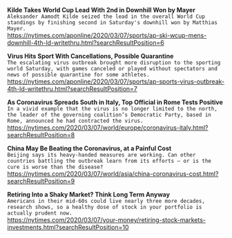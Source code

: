 **Kilde Takes World Cup Lead With 2nd in Downhill Won by Mayer**\
`Aleksander Aamodt Kilde seized the lead in the overall World Cup standings by finishing second in Saturday's downhill won by Matthias Mayer. `\
https://nytimes.com/aponline/2020/03/07/sports/ap-ski-wcup-mens-downhill-4th-ld-writethru.html?searchResultPosition=6

**Virus Hits Sport With Cancellations, Possible Quarantine**\
`The escalating virus outbreak brought more disruption to the sporting world Saturday, with games canceled or played without spectators and news of possible quarantine for some athletes.`\
https://nytimes.com/aponline/2020/03/07/sports/ap-sports-virus-outbreak-4th-ld-writethru.html?searchResultPosition=7

**As Coronavirus Spreads South in Italy, Top Official in Rome Tests Positive**\
`In a vivid example that the virus is no longer limited to the north, the leader of the governing coalition’s Democratic Party, based in Rome, announced he had contracted the virus.`\
https://nytimes.com/2020/03/07/world/europe/coronavirus-italy.html?searchResultPosition=8

**China May Be Beating the Coronavirus, at a Painful Cost**\
`Beijing says its heavy-handed measures are working. Can other countries battling the outbreak learn from its efforts — or is the cure is worse than the disease?`\
https://nytimes.com/2020/03/07/world/asia/china-coronavirus-cost.html?searchResultPosition=9

**Retiring Into a Shaky Market? Think Long Term Anyway**\
`Americans in their mid-60s could live nearly three more decades, research shows, so a healthy dose of stock in your portfolio is actually prudent now.`\
https://nytimes.com/2020/03/07/your-money/retiring-stock-markets-investments.html?searchResultPosition=10

